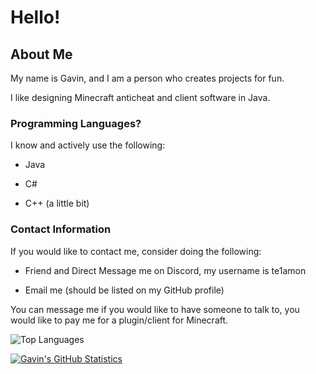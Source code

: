# Hello!
## About Me
My name is Gavin, and I am a person who creates projects for fun.

I like designing Minecraft anticheat and client software in Java.

### Programming Languages?
I know and actively use the following:

- Java

- C#

- C++ (a little bit)

### Contact Information
If you would like to contact me, consider doing the following:

- Friend and Direct Message me on Discord, my username is te1amon

- Email me (should be listed on my GitHub profile)

You can message me if you would like to have someone to talk to, you would like to pay me for a plugin/client for Minecraft.

![Top Languages](https://github-readme-stats.vercel.app/api/top-langs/?username=GavinReidCodes&layout=compact)

[![Gavin's GitHub Statistics](https://github-readme-stats.vercel.app/api?username=GavinReidCodes)](https://github.com/anuraghazra/github-readme-stats)
